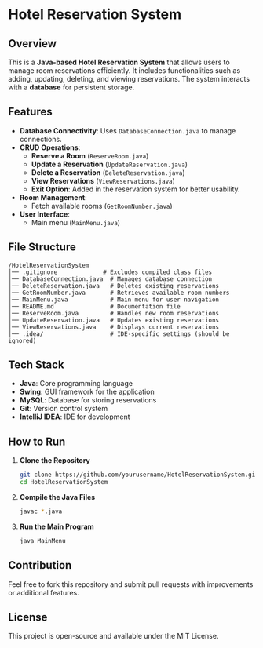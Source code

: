 # Hotel Reservation System

## Overview
This is a **Java-based Hotel Reservation System** that allows users to manage room reservations efficiently. It includes functionalities such as adding, updating, deleting, and viewing reservations. The system interacts with a **database** for persistent storage.

## Features
- **Database Connectivity**: Uses `DatabaseConnection.java` to manage connections.
- **CRUD Operations**:
   - **Reserve a Room** (`ReserveRoom.java`)
   - **Update a Reservation** (`UpdateReservation.java`)
   - **Delete a Reservation** (`DeleteReservation.java`)
   - **View Reservations** (`ViewReservations.java`)
   - **Exit Option**: Added in the reservation system for better usability.
- **Room Management**:
   - Fetch available rooms (`GetRoomNumber.java`)
- **User Interface**:
   - Main menu (`MainMenu.java`)

## File Structure
```
/HotelReservationSystem
│── .gitignore             # Excludes compiled class files
│── DatabaseConnection.java  # Manages database connection
│── DeleteReservation.java   # Deletes existing reservations
│── GetRoomNumber.java       # Retrieves available room numbers
│── MainMenu.java            # Main menu for user navigation
│── README.md                # Documentation file
│── ReserveRoom.java         # Handles new room reservations
│── UpdateReservation.java   # Updates existing reservations
│── ViewReservations.java    # Displays current reservations
│── .idea/                   # IDE-specific settings (should be ignored)
```

## Tech Stack
- **Java**: Core programming language
- **Swing**: GUI framework for the application
- **MySQL**: Database for storing reservations
- **Git**: Version control system
- **IntelliJ IDEA**: IDE for development

## How to Run
1. **Clone the Repository**
   ```sh
   git clone https://github.com/yourusername/HotelReservationSystem.git
   cd HotelReservationSystem
   ```
2. **Compile the Java Files**
   ```sh
   javac *.java
   ```
3. **Run the Main Program**
   ```sh
   java MainMenu
   ```

## Contribution
Feel free to fork this repository and submit pull requests with improvements or additional features.

## License
This project is open-source and available under the MIT License.

